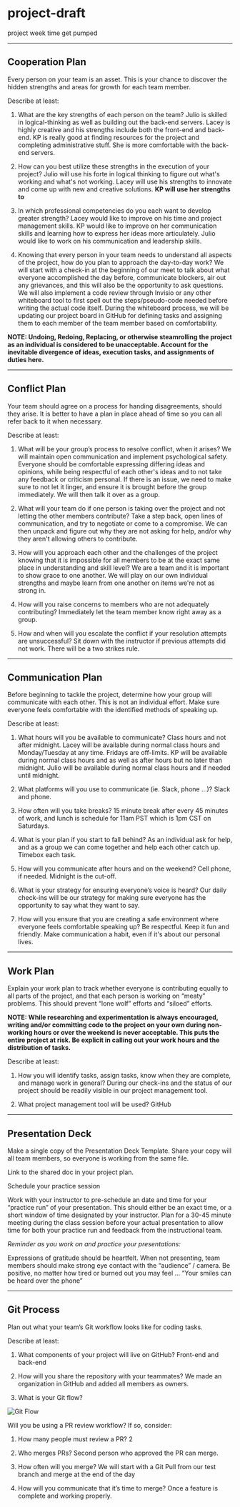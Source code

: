 # project-draft
project week time get pumped 

<hr>

## Cooperation Plan
Every person on your team is an asset. This is your chance to discover the hidden strengths and areas for growth for each team member.

Describe at least:

1. What are the key strengths of each person on the team? Julio is skilled in logical-thinking as well as building out the back-end servers. Lacey is highly creative and his strengths include both the front-end and back-end. KP is really good at finding resources for the project and completing administrative stuff. She is more comfortable with the back-end servers.

2. How can you best utilize these strengths in the execution of your project? Julio will use his forte in logical thinking to figure out what's working and what's not working. Lacey will use his strengths to innovate and come up with new and creative solutions. **KP will use her strengths to**

3. In which professional competencies do you each want to develop greater strength? Lacey would like to improve on his time and project management skills. KP would like to improve on her communication skills and learning how to express her ideas more articulately. Julio would like to work on his communication and leadership skills.

4. Knowing that every person in your team needs to understand all aspects of the project, how do you plan to approach the day-to-day work? We will start with a check-in at the beginning of our meet to talk about what everyone accomplished the day before, communicate blockers, air out any grievances, and this will also be the opportunity to ask questions. We will also implement a code review through Invisio or any other whiteboard tool to first spell out the steps/pseudo-code needed before writing the actual code itself. During the whiteboard process, we will be updating our project board in GitHub for defining tasks and assigning them to each member of the team member based on comfortability.

**NOTE: Undoing, Redoing, Replacing, or otherwise steamrolling the project as an individual is considered to be unacceptable. Account for the inevitable divergence of ideas, execution tasks, and assignments of duties here.**

<hr>

## Conflict Plan

Your team should agree on a process for handing disagreements, should they arise. It is better to have a plan in place ahead of time so you can all refer back to it when necessary.

Describe at least:

1. What will be your group’s process to resolve conflict, when it arises? We will maintain open communication and implement psychological safety. Everyone should be comfortable expressing differing ideas and opinions, while being respectful of each other's ideas and to not take any feedback or criticism personal. If there is an issue, we need to make sure to not let it linger, and ensure it is brought before the group immediately. We will then talk it over as a group. 

2. What will your team do if one person is taking over the project and not letting the other members contribute? Take a step back, open lines of communication, and try to negotiate or come to a compromise. We can then unpack and figure out why they are not asking for help, and/or why they aren't allowing others to contribute. 

3. How will you approach each other and the challenges of the project knowing that it is impossible for all members to be at the exact same place in understanding and skill level? We are a team and it is important to show grace to one another. We will play on our own individual strengths and maybe learn from one another on items we're not as strong in. 

4. How will you raise concerns to members who are not adequately contributing? Immediately let the team member know right away as a group.

5. How and when will you escalate the conflict if your resolution attempts are unsuccessful? Sit down with the instructor if previous attempts did not work. There will be a two strikes rule.

<hr>

## Communication Plan
Before beginning to tackle the project, determine how your group will communicate with each other. This is not an individual effort. Make sure everyone feels comfortable with the identified methods of speaking up.

Describe at least:

1. What hours will you be available to communicate? Class hours and not after midnight. Lacey will be available during normal class hours and Monday/Tuesday at any time. Fridays are off-limits. KP will be available during normal class hours and as well as after hours but no later than midnight. Julio will be available during normal class hours and if needed until midnight. 

2. What platforms will you use to communicate (ie. Slack, phone …)? Slack and phone. 

3. How often will you take breaks? 15 minute break after every 45 minutes of work, and lunch is schedule for 11am PST which is 1pm CST on Saturdays.

4. What is your plan if you start to fall behind? As an individual ask for help, and as a group we can come together and help each other catch up. Timebox each task. 

5. How will you communicate after hours and on the weekend? Cell phone, if needed. Midnight is the cut-off. 

6. What is your strategy for ensuring everyone’s voice is heard? Our daily check-ins will be our strategy for making sure everyone has the opportunity to say what they want to say. 

7. How will you ensure that you are creating a safe environment where everyone feels comfortable speaking up? Be respectful. Keep it fun and friendly. Make communication a habit, even if it's about our personal lives.

<hr>

## Work Plan

Explain your work plan to track whether everyone is contributing equally to all parts of the project, and that each person is working on “meaty” problems. This should prevent “lone wolf” efforts and “siloed” efforts.

**NOTE: While researching and experimentation is always encouraged, writing and/or committing code to the project on your own during non-working hours or over the weekend is never acceptable. This puts the entire project at risk. Be explicit in calling out your work hours and the distribution of tasks.**

Describe at least:

1. How you will identify tasks, assign tasks, know when they are complete, and manage work in general? During our check-ins and the status of our project should be readily visible in our project management tool. 

2. What project management tool will be used? GitHub

<hr>

## Presentation Deck

Make a single copy of the Presentation Deck Template. Share your copy will all team members, so everyone is working from the same file.

Link to the shared doc in your project plan.

Schedule your practice session

Work with your instructor to pre-schedule an date and time for your “practice run” of your presentation. This should either be an exact time, or a short window of time designated by your instructor. Plan for a 30-45 minute meeting during the class session before your actual presentation to allow time for both your practice run and feedback from the instructional team.

*Reminder as you work on and practice your presentations:*

Expressions of gratitude should be heartfelt.
When not presenting, team members should make strong eye contact with the “audience” / camera.
Be positive, no matter how tired or burned out you may feel … “Your smiles can be heard over the phone”

<hr>

## Git Process
Plan out what your team’s Git workflow looks like for coding tasks.

Describe at least:

1. What components of your project will live on GitHub? Front-end and back-end

2. How will you share the repository with your teammates? We made an organization in GitHub and added all members as owners.

3. What is your Git flow?

![Git Flow](20230607_230941.jpg)

Will you be using a PR review workflow? If so, consider:

1. How many people must review a PR? 2

2. Who merges PRs? Second person who approved the PR can merge.

3. How often will you merge? We will start with a Git Pull from our test branch and merge at the end of the day

8. How will you communicate that it’s time to merge? Once a feature is complete and working properly.